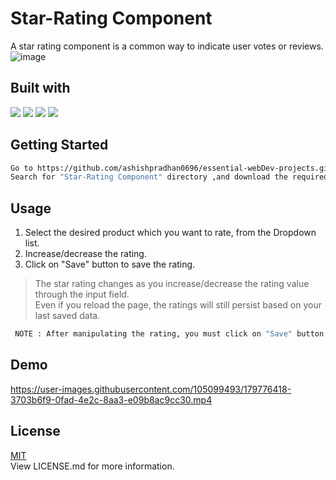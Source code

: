 
# Star-Rating Component

A star rating component is a common way to indicate user votes or reviews.
![image](https://user-images.githubusercontent.com/105099493/179777125-70cd93d2-e121-4819-bbc7-ddfc52370848.png)




## Built with

<img src="https://img.shields.io/badge/HTML-239120?style=for-the-badge&logo=html5&logoColor=white">
<img src="https://img.shields.io/badge/CSS-239120?&style=for-the-badge&logo=css3&logoColor=white">
<img src="https://img.shields.io/badge/JavaScript-F7DF1E?style=for-the-badge&logo=javascript&logoColor=black">
<img src="https://img.shields.io/badge/Bootstrap-563D7C?style=for-the-badge&logo=bootstrap&logoColor=white">





## Getting Started

 
 ```bash
 Go to https://github.com/ashishpradhan0696/essential-webDev-projects.git \
 Search for "Star-Rating Component" directory ,and download the required files.
```


## Usage
1. Select the desired product which you want to rate, from the Dropdown list.
2. Increase/decrease the rating. 
3. Click on "Save" button to save the rating.

> The star rating changes as you increase/decrease the rating value through the input field. \
> Even if you reload the page, the ratings will still persist based on your last saved data. 
 ```bash
  NOTE : After manipulating the rating, you must click on "Save" button to save/update the rating in "local Storage" for the product that you've selected at that instance.

```










## Demo


https://user-images.githubusercontent.com/105099493/179776418-3703b6f9-0fad-4e2c-8aa3-e09b8ac9cc30.mp4





## License

[MIT](https://choosealicense.com/licenses/mit/) \
View LICENSE.md for more information.


